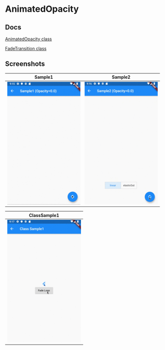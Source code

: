 # AnimatedOpacity

## Docs

[AnimatedOpacity class](https://api.flutter.dev/flutter/widgets/AnimatedOpacity-class.html)

[FadeTransition class](https://api.flutter.dev/flutter/widgets/FadeTransition-class.html)

## Screenshots

|Sample1|Sample2|
|:-:|:-:|
|<img src="./screenshots/gif/Sample1.gif" height="400" alt="Screenshot"/>|<img src="./screenshots/gif/Sample2.gif" height="400" alt="Screenshot"/>|

|ClassSample1|
|:-:|
|<img src="./screenshots/gif/ClassSample1.gif" height="400" alt="Screenshot"/>|